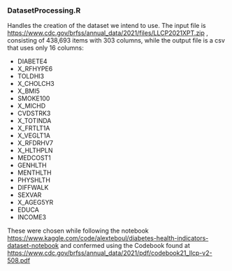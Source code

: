 ### DatasetProcessing.R 

Handles the creation of the dataset we intend to use. The input file is https://www.cdc.gov/brfss/annual_data/2021/files/LLCP2021XPT.zip , consisting of 438,693 items with 303 columns, while the output file is a csv that uses only 16 columns:
- DIABETE4 
- X_RFHYPE6
- TOLDHI3
- X_CHOLCH3
- X_BMI5
- SMOKE100
- X_MICHD
- CVDSTRK3
- X_TOTINDA
- X_FRTLT1A
- X_VEGLT1A
- X_RFDRHV7
- X_HLTHPLN
- MEDCOST1
- GENHLTH
- MENTHLTH
- PHYSHLTH
- DIFFWALK
- SEXVAR
- X_AGEG5YR
- EDUCA
- INCOME3

These were chosen while following the notebook https://www.kaggle.com/code/alexteboul/diabetes-health-indicators-dataset-notebook and confermed using the Codebook found at https://www.cdc.gov/brfss/annual_data/2021/pdf/codebook21_llcp-v2-508.pdf